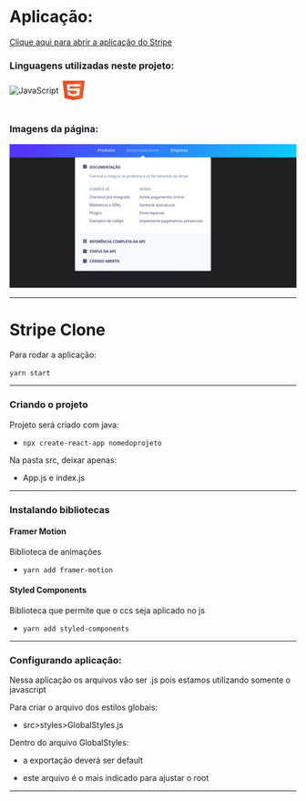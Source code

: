 # Aplicação:

<a href="https://jessica-stripe.netlify.app/" target="_blank" >Clique aqui para abrir a aplicação do Stripe</a>

### Linguagens utilizadas neste projeto:
<div>
  <img align="center" alt="JavaScript" height="35" width="45" src="https://cdn.jsdelivr.net/gh/devicons/devicon/icons/javascript/javascript-original.svg">
  <img align="center" alt="HTML" height="35" width="45" src="https://raw.githubusercontent.com/devicons/devicon/master/icons/html5/html5-original.svg">
</div>
<br>

### Imagens da página:

![Print2](./public/print2.png)

<hr>

# Stripe Clone

Para rodar a aplicação:

`yarn start`

<hr>

### Criando o projeto

Projeto será criado com java:
- `npx create-react-app nomedoprojeto`

Na pasta src, deixar apenas:

- App.js e index.js

<hr>

### Instalando bibliotecas

#### Framer Motion

Biblioteca de animações

- `yarn add framer-motion`


#### Styled Components

Biblioteca que permite que o ccs seja aplicado no js

- `yarn add styled-components`


<hr>

### Configurando aplicação:

Nessa aplicação os arquivos vão ser .js pois estamos utilizando somente o javascript 

Para criar o arquivo dos estilos globais:

- src>styles>GlobalStyles.js

Dentro do arquivo GlobalStyles:

- a exportação deverá ser default

- este arquivo é o mais indicado para ajustar o root

<hr>
